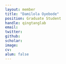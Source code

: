 ```yaml
---
layout: member
title: "Damilola Oyebode"
position: Graduate Student 
handle: qingtanglab
email: 
twitter:
github: 
scholar: 
image: 
cv: 
alum: false
---
```

